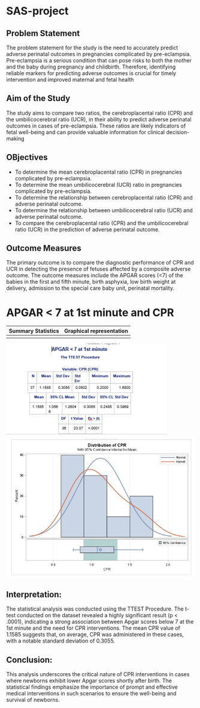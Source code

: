 # SAS-project
## Problem Statement
The problem statement for the study is the need to accurately predict adverse perinatal outcomes in pregnancies complicated by pre-eclampsia. Pre-eclampsia is a serious condition that can pose risks to both the mother and the baby during pregnancy and childbirth. Therefore, identifying reliable markers for predicting adverse outcomes is crucial for timely intervention and improved maternal and fetal health

## Aim of the Study
The study aims to compare two ratios, the cerebroplacental ratio (CPR) and the umbilicocerebral ratio (UCR), in their ability to predict adverse perinatal outcomes in cases of pre-eclampsia. These ratios are likely indicators of fetal well-being and can provide valuable information for clinical decision-making

## OBjectives
- To determine the mean cerebroplacental ratio (CPR) in pregnancies complicated by pre-eclampsia.
- To determine the mean umbilicocerebral (UCR) ratio in pregnancies complicated by pre-eclampsia.
- To determine the relationship between cerebroplacental ratio (CPR) and adverse perinatal outcome.
- To determine the relationship between umbilicocerebral ratio (UCR) and adverse perinatal outcome.
- To compare the cerebroplacental ratio (CPR) and the umbilicocerebral ratio (UCR) in the prediction of adverse perinatal outcome.

## Outcome Measures
The primary outcome is to compare the diagnostic performance of CPR and UCR in detecting the presence of fetuses affected by a composite adverse outcome. The outcome measures include the APGAR scores (<7) of the babies in the first and fifth minute, birth asphyxia, low birth weight       at delivery,  admission to the special care baby unit, perinatal mortality.

# APGAR < 7 at 1st minute and CPR
Summary Statistics      |      Graphical representation
:----------------------:|:----------------------------------:
                        |                                    
  ![](cpr1.PNG)                    ![](distributionofcpr1.PNG)

  ## Interpretation: 
  The statistical analysis was conducted using the TTEST Procedure. The t-test conducted on the dataset revealed a highly significant result (p < .0001), indicating a strong association between Apgar scores below 7 at the 1st minute and the need for CPR interventions. The mean CPR value of 1.1585 suggests that, on average, CPR was administered in these cases, with a notable standard deviation of 0.3055. 
  
## Conclusion:
This analysis underscores the critical nature of CPR interventions in cases where newborns exhibit lower Apgar scores shortly after birth. The statistical findings emphasize the importance of prompt and effective medical interventions in such scenarios to ensure the well-being and survival of newborns.
